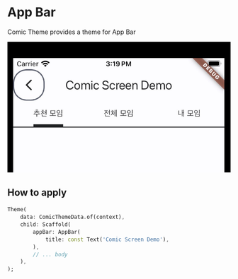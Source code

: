 # App Bar

Comic Theme provides a theme for App Bar

![Comic App Bar](../../images/comic.app_bar.jpg)

## How to apply

```dart
Theme(
    data: ComicThemeData.of(context),
    child: Scaffold(
        appBar: AppBar(
            title: const Text('Comic Screen Demo'),
        ),
        // ... body
    ),
);
```
